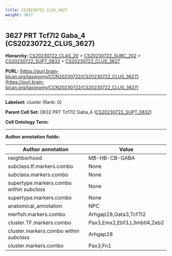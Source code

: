 ```yaml
---
title: CS20230722_CLUS_3627
weight: 3627
---
```

## 3627 PRT Tcf7l2 Gaba_4 (CS20230722_CLUS_3627)
<b>Hierarchy: </b>
[CS20230722_CLAS_20](../CS20230722_CLAS_20) >
[CS20230722_SUBC_202](../CS20230722_SUBC_202) >
[CS20230722_SUPT_0832](../CS20230722_SUPT_0832) >
[CS20230722_CLUS_3627](../CS20230722_CLUS_3627)

**PURL:** [https://purl.brain-bican.org/taxonomy/CCN20230722/CS20230722_CLUS_3627](https://purl.brain-bican.org/taxonomy/CCN20230722/CS20230722_CLUS_3627)

---


**Labelset:** cluster (Rank: 0)

**Parent Cell Set:** 0832 PRT Tcf7l2 Gaba_4 ([CS20230722_SUPT_0832](../CS20230722_SUPT_0832))



**Cell Ontology Term:** 

[MARKER GENES.]: #


---

[TRANSFERRED ANNOTATIONS.]: #


[AUTHOR ANNOTATION FIELDS.]: #


**Author annotation fields:**

| Author annotation | Value |
|-------------------|-------|
|neighborhood|MB-HB-CB-GABA|
|subclass.tf.markers.combo|None|
|subclass.markers.combo|None|
|supertype.markers.combo _within subclass_|None|
|supertype.markers.combo|None|
|anatomical_annotation|NPC|
|merfish.markers.combo|Arhgap28,Gata3,Tcf7l2|
|cluster.TF.markers.combo|Pax3,Emx2,Ebf3,L3mbtl4,Zeb2|
|cluster.markers.combo _within subclass_|Arhgap28|
|cluster.markers.combo|Pax3,Fn1|
